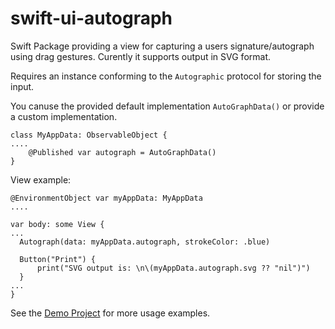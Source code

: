 # swift-ui-autograph

Swift Package providing a view for capturing a users signature/autograph using drag gestures.
Curently it supports output in SVG format.

Requires an instance conforming to the `Autographic` protocol for storing the input.

You canuse the provided default implementation `AutoGraphData()` or provide a custom implementation.

```
class MyAppData: ObservableObject {
....
    @Published var autograph = AutoGraphData()
}
```
View example:
```
@EnvironmentObject var myAppData: MyAppData
....

var body: some View {
...
  Autograph(data: myAppData.autograph, strokeColor: .blue)
              
  Button("Print") {
      print("SVG output is: \n\(myAppData.autograph.svg ?? "nil")")
  }
...
}
```

See the [Demo Project]([url](https://github.com/jensmoes/swift-ui-autograph/tree/main/AutographDemo)https://github.com/jensmoes/swift-ui-autograph/tree/main/AutographDemo) for more usage examples.
